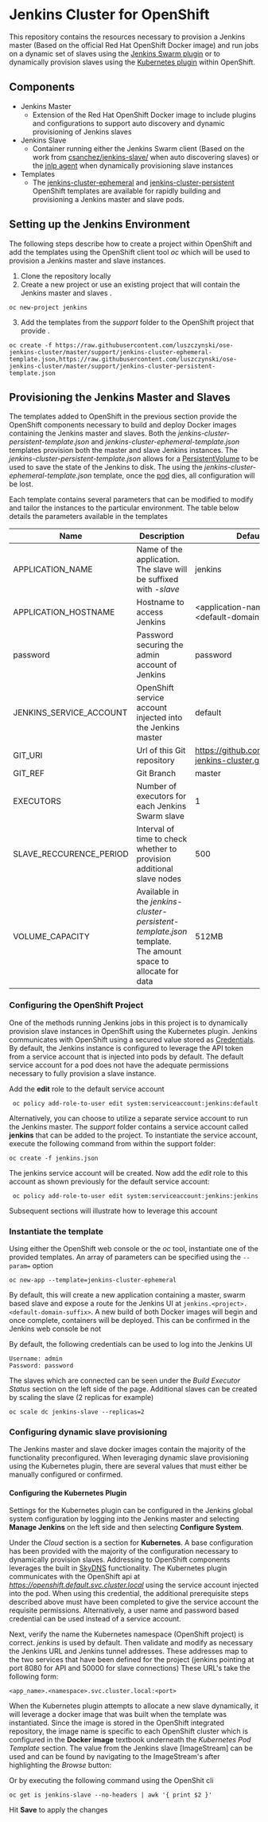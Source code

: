 Jenkins Cluster for OpenShift
===============

This repository contains the resources necessary to provision a Jenkins master (Based on the official Red Hat OpenShift Docker image) and run jobs on a dynamic set of slaves using the [Jenkins Swarm plugin](https://wiki.jenkins-ci.org/display/JENKINS/Swarm+Plugin) or to dynamically provision slaves using the [Kubernetes plugin](https://wiki.jenkins-ci.org/display/JENKINS/Kubernetes+Plugin) within OpenShift.

## Components

* Jenkins Master
	* Extension of the Red Hat OpenShift Docker image to include plugins and configurations to support auto discovery and dynamic provisioning of Jenkins slaves
* Jenkins Slave
	* Container running either the Jenkins Swarm client (Based on the work from [csanchez/jenkins-slave/](https://hub.docker.com/r/csanchez/jenkins-slave/) when auto discovering slaves) or the [jnlp agent](https://wiki.jenkins-ci.org/display/JENKINS/Distributed+builds) when dynamically provisioning slave instances
* Templates
	* The [jenkins-cluster-ephemeral](jenkins-cluster-ephemeral-template.json) and [jenkins-cluster-persistent](jenkins-cluster-persistent-template.json) OpenShift templates are available for rapidly building and provisioning a Jenkins master and slave pods.


## Setting up the Jenkins Environment

The following steps describe how to create a project within OpenShift and add the templates using the OpenShift client tool *oc* which will be used to provision a Jenkins master and slave instances.

1. Clone the repository locally
2. Create a new project or use an existing project that will contain the Jenkins master and slaves
.
```
oc new-project jenkins
```

3. Add the templates from the *support* folder to the OpenShift project that provide
.
```
oc create -f https://raw.githubusercontent.com/luszczynski/ose-jenkins-cluster/master/support/jenkins-cluster-ephemeral-template.json,https://raw.githubusercontent.com/luszczynski/ose-jenkins-cluster/master/support/jenkins-cluster-persistent-template.json
```


## Provisioning the Jenkins Master and Slaves

The templates added to OpenShift in the previous section provide the OpenShift components necessary to build and deploy Docker images containing the Jenkins master and slaves. Both the *jenkins-cluster-persistent-template.json* and *jenkins-cluster-ephemeral-template.json* templates provision both the master and slave Jenkins instances. The *jenkins-cluster-persistent-template.json* allows for a [PersistentVolume](https://docs.openshift.com/enterprise/3.1/dev_guide/persistent_volumes.html) to be used to save the state of the Jenkins to disk. The using the *jenkins-cluster-ephemeral-template.json* template, once the [pod](https://docs.openshift.com/enterprise/3.1/architecture/core_concepts/pods_and_services.html) dies, all configuration will be lost.

Each template contains several parameters that can be modified to modify and tailor the instances to the particular environment. The table below details the parameters available in the templates

|Name|Description|Default Value|
|--------|---------------|------------------|
|APPLICATION_NAME|Name of the application. The slave will be suffixed with *-slave*|jenkins|
|APPLICATION_HOSTNAME|Hostname to access Jenkins|&lt;application-name&gt;.&lt;project&gt;.&lt;default-domain-suffix&gt;|
|password|Password securing the admin account of Jenkins|password|
|JENKINS_SERVICE_ACCOUNT|OpenShift service account injected into the Jenkins master|default|
|GIT_URI|Url of this Git repository|https://github.com/sabre1041/ose-jenkins-cluster.git|
|GIT_REF|Git Branch|master|
|EXECUTORS|Number of executors for each Jenkins Swarm slave|1|
|SLAVE_RECCURENCE_PERIOD|Interval of time to check whether to provision additional slave nodes|500|
|VOLUME_CAPACITY|Available in the *jenkins-cluster-persistent-template.json* template. The amount space to allocate for data|512MB|

### Configuring the OpenShift Project

One of the methods running Jenkins jobs in this project is to dynamically provision slave instances in OpenShift using the Kubernetes plugin. Jenkins communicates with OpenShift using a secured value stored as [Credentials](https://wiki.jenkins-ci.org/display/JENKINS/Credentials+Plugin). By default, the Jenkins instance is configured to leverage the API token from a service account that is injected into pods by default. The default service account for a pod does not have the adequate permissions necessary to fully provision a slave instance.

Add the **edit** role to the default service account

     oc policy add-role-to-user edit system:serviceaccount:jenkins:default

Alternatively, you can choose to utilize a separate service account to run the Jenkins master. The *support* folder contains a service account called **jenkins** that can be added to the project. To instantiate the service account, execute the following command from within the support folder:

    oc create -f jenkins.json

The jenkins service account will be created. Now add the *edit* role to this account as shown previously for the default service account:

     oc policy add-role-to-user edit system:serviceaccount:jenkins:jenkins

Subsequent sections will illustrate how to leverage this account


### Instantiate the template

Using either the OpenShift web console or the *oc* tool, instantiate one of the provided templates. An array of parameters can be specified using the `--param=` option

```
oc new-app --template=jenkins-cluster-ephemeral
```

By default, this will create a new application containing a master,  swarm based slave and expose a route for the Jenkins UI at `jenkins.<project>.<default-domain-suffix>`. A new build of both Docker images will begin and once complete, containers will be deployed. This can be confirmed in the Jenkins web console be not

By default, the following credentials can be used to log into the Jenkins UI

```
Username: admin
Password: password
```

The slaves which are connected can be seen under the *Build Executor Status* section on the left side of the page. Additional slaves can be created by scaling the slave (2 replicas for example)

```
oc scale dc jenkins-slave --replicas=2
```

### Configuring dynamic slave provisioning

The Jenkins master and slave docker images contain the majority of the functionality preconfigured. When leveraging dynamic slave provisioning using the Kubernetes plugin, there are several values that must either be manually configured or confirmed.

#### Configuring the Kubernetes Plugin

Settings for the Kubernetes plugin can be configured in the Jenkins global system configuration by logging into the Jenkins master and selecting **Manage Jenkins** on the left side and then selecting **Configure System**.

Under the *Cloud* section is a section for **Kubernetes**. A base configuration has been provided with the majority of the configuration necessary to dynamically provision slaves. Addressing to OpenShift components leverages the built in [SkyDNS](https://docs.openshift.com/enterprise/3.1/architecture/additional_concepts/networking.html#openshift-dns) functionality. The Kubernetes plugin communicates with the OpenShift api at *https://openshift.default.svc.cluster.local* using the service account injected into the pod. When using this credential, the additional prerequisite steps described above must have been completed to give the service account the requisite permissions. Alternatively, a user name and password based credential can be used instead of a service account.

Next, verify the name the Kubernetes namespace (OpenShift project) is correct. *jenkins* is used by default. Then validate and modify as necessary the Jenkins URL and Jenkins tunnel addresses. These addresses map to the two services that have been defined for the project (jenkins pointing at port 8080 for API and 50000 for slave connections) These URL's take the following form:

    <app_name>.<namespace>.svc.cluster.local:<port>

When the Kubernetes plugin attempts to allocate a new slave dynamically, it will leverage a docker image that was built when the template was instantiated. Since the image is stored in the OpenShift integrated repository, the image name is specific to each OpenShift cluster which is configured in the **Docker image** textbook underneath the *Kubernetes Pod Template* section. The value from the Jenkins slave [ImageStream] can be used and can be found by navigating to the ImageStream's after highlighting the *Browse* button:


Or by executing the following command using the OpenShit cli

    oc get is jenkins-slave --no-headers | awk '{ print $2 }'

Hit **Save** to apply the changes
